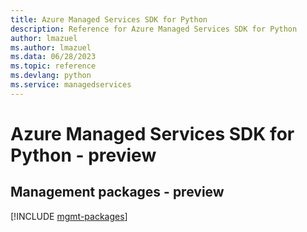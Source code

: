 ```yaml
---
title: Azure Managed Services SDK for Python
description: Reference for Azure Managed Services SDK for Python
author: lmazuel
ms.author: lmazuel
ms.data: 06/28/2023
ms.topic: reference
ms.devlang: python
ms.service: managedservices
---
```

# Azure Managed Services SDK for Python - preview

## Management packages - preview
[!INCLUDE [mgmt-packages](managed-services-mgmt-index.md)]